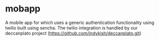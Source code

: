 mobapp
======

A mobile app for which uses a generic authentication functionality using twilio built using sencha. The twilio integration is handled by our deccanplato  project (https://github.com/indykish/deccanplato.git)
